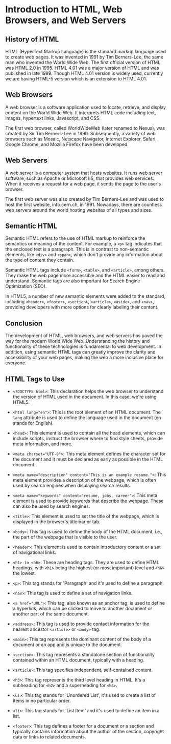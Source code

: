 # Introduction to HTML, Web Browsers, and Web Servers

## History of HTML

HTML (HyperText Markup Language) is the standard markup language used to create web pages. It was invented in 1991 by Tim Berners-Lee, the same man who invented the World Wide Web. The first official version of HTML was HTML 2.0 in 1995. HTML 4.01 was a major version of HTML and was published in late 1999. Though HTML 4.01 version is widely used, currently we are having HTML-5 version which is an extension to HTML 4.01.

## Web Browsers

A web browser is a software application used to locate, retrieve, and display content on the World Wide Web. It interprets HTML code including text, images, hypertext links, Javascript, and CSS.

The first web browser, called WorldWideWeb (later renamed to Nexus), was created by Sir Tim Berners-Lee in 1990. Subsequently, a variety of web browsers such as Mosaic, Netscape Navigator, Internet Explorer, Safari, Google Chrome, and Mozilla Firefox have been developed.

## Web Servers

A web server is a computer system that hosts websites. It runs web server software, such as Apache or Microsoft IIS, that provides web services. When it receives a request for a web page, it sends the page to the user's browser.

The first web server was also created by Tim Berners-Lee and was used to host the first website, info.cern.ch, in 1991. Nowadays, there are countless web servers around the world hosting websites of all types and sizes.

## Semantic HTML

Semantic HTML refers to the use of HTML markup to reinforce the semantics or meaning of the content. For example, a `<p>` tag indicates that the enclosed text is a paragraph. This is in contrast to non-semantic elements, like `<div>` and `<span>`, which don't provide any information about the type of content they contain.

Semantic HTML tags include `<form>`, `<table>`, and `<article>`, among others. They make the web page more accessible and the HTML easier to read and understand. Semantic tags are also important for Search Engine Optimization (SEO).

In HTML5, a number of new semantic elements were added to the standard, including `<header>`, `<footer>`, `<section>`, `<article>`, `<aside>`, and `<nav>`, providing developers with more options for clearly labeling their content.

## Conclusion

The development of HTML, web browsers, and web servers has paved the way for the modern World Wide Web. Understanding the history and functionality of these technologies is fundamental to web development. In addition, using semantic HTML tags can greatly improve the clarity and accessibility of your web pages, making the web a more inclusive place for everyone.

## HTML Tags to Use

- `<!DOCTYPE html>`: This declaration helps the web browser to understand the version of HTML used in the document. In this case, we're using HTML5.

- `<html lang="en">`: This is the root element of an HTML document. The `lang` attribute is used to define the language used in the document (en stands for English).

- `<head>`: This element is used to contain all the head elements, which can include scripts, instruct the browser where to find style sheets, provide meta information, and more.

- `<meta charset="UTF-8">`: This meta element defines the character set for the document and it must be declared as early as possible in the HTML document.

- `<meta name="description" content="This is an example resume.">`: This meta element provides a description of the webpage, which is often used by search engines when displaying search results.

- `<meta name="keywords" content="resume, jobs, career">`: This meta element is used to provide keywords that describe the webpage. These can also be used by search engines.

- `<title>`: This element is used to set the title of the webpage, which is displayed in the browser's title bar or tab.

- `<body>`: This tag is used to define the body of the HTML document, i.e., the part of the webpage that is visible to the user.

- `<header>`: This element is used to contain introductory content or a set of navigational links.

- `<h1> to <h6>`: These are heading tags. They are used to define HTML headings, with `<h1>` being the highest (or most important) level and `<h6>` the lowest.

- `<p>`: This tag stands for 'Paragraph' and it's used to define a paragraph.

- `<nav>`: This tag is used to define a set of navigation links.

- `<a href="URL">`: This tag, also known as an anchor tag, is used to define a hyperlink, which can be clicked to move to another document or another part of the same document.

- `<address>`: This tag is used to provide contact information for the nearest ancestor `<article>` or `<body>` tag.

- `<main>`: This tag represents the dominant content of the body of a document or an app and is unique to the document.

- `<section>`: This tag represents a standalone section of functionality contained within an HTML document, typically with a heading.

- `<article>`: This tag specifies independent, self-contained content.

- `<h3>`: This tag represents the third level heading in HTML. It's a subheading for `<h2>` and a superheading for `<h4>`.

- `<ul>`: This tag stands for 'Unordered List', it's used to create a list of items in no particular order.

- `<li>`: This tag stands for 'List Item' and it's used to define an item in a list.

- `<footer>`: This tag defines a footer for a document or a section and typically contains information about the author of the section, copyright data or links to related documents.
